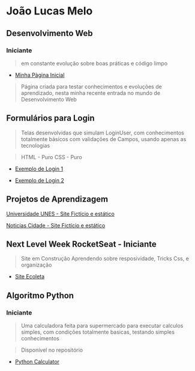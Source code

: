 # João Lucas Melo

## Desenvolvimento Web

### Iniciante
> em constante evolução sobre boas práticas e código limpo

* <a href="https://joaolucastecnology.github.io/webfy/home-page/home.html" target="_blank"> Minha Pàgina Inicial</a>

> Página criada para testar conhecimentos e evoluções de aprendizado, nesta minha recente entrada no mundo de Desenvolvimento Web

## Formulários para Login

> Telas desenvolvidas que simulam LoginUser, com conhecimentos totalmente básicos com validações de Campos, usando apenas as tecnologias

> HTML - Puro
> CSS - Puro

* <a href="https://joaolucastecnology.github.io/webfy/login-form/modern-form/login.html" target="_blank">Exemplo de Login 1</a>

* <a href="https://joaolucastecnology.github.io/webfy/login-form/modern-forn2/login.html" target="_blank">Exemplo de Login 2</a>

## Projetos de Aprendizagem

<a href="https://joaolucastecnology.github.io/webfy/projetos-pessoais/universidade-unes/index.html" target="_blank">Universidade UNES - Site Fictício e estático</a>

<a href="https://joaolucastecnology.github.io/webfy/projetos-pessoais/noticias-cidade/index.html" target="_blank">Noticias Cidade - Site Fictício e estático</a>

## Next Level Week RocketSeat - Iniciante
 > Site em Construção
 > Aprendendo sobre resposividade, Tricks Css, e organização
 
 * <a href="https://joaolucastecnology.github.io/webfy/projetos-pessoais/NLW-ROCKETSEAT/index.html" target="_blank">Site Ecoleta</a>
 
 



## Algoritmo Python

### Iniciante

> Uma calculadora feita para supermercado para executar calculos simples, com condições totalmente basicas, testando simples conhecimentos

> Disponível no repositório 

* <a href="https://calculos.joaolucaslucas.repl.run/" target="_blank">Python Calculator </a>
